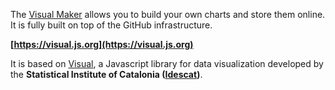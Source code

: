 The [Visual Maker](https://visual.js.org) allows you to build your own charts and store them online. It is fully built on top of the GitHub infrastructure.

**[https://visual.js.org](https://visual.js.org)**

It is based on [Visual](https://github.com/idescat/visual/tree/master), a Javascript library for data visualization developed by the **Statistical Institute of Catalonia ([Idescat](https://www.idescat.cat/en/))**.
